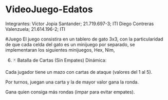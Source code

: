 # VideoJuego-Edatos
Integrantes: 
Víctor Jopia Santander; 21.719.697-3; ITI
Diego Contreras Valenzuela; 21.614.196-2; ITI 

#Juego
El juego consistira en un tablero de gato 3x3, con la particularidad de que cada celda del gato es un minijuego por separado, se implementaran los siguientes minijuegos, Hex, Nim, 

6. 🃏 Batalla de Cartas (Sin Empates)
Dinámica:

Cada jugador tiene un mazo con cartas de ataque (valores del 1 al 5).

Por turnos, juegan una carta y la de mayor valor gana la ronda.

Gana quien consiga más rondas (impar para evitar empates).
